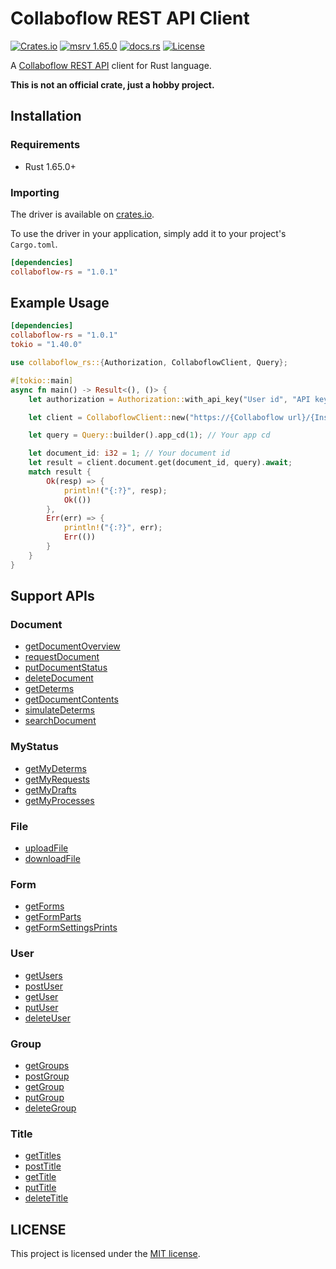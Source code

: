 # Collaboflow REST API Client

[![Crates.io](https://img.shields.io/crates/v/collaboflow-rs.svg)](https://crates.io/crates/collaboflow-rs)
[![msrv 1.65.0](https://img.shields.io/badge/msrv-1.65.0-dea584.svg?logo=rust)](https://github.com/rust-lang/rust/releases/tag/1.65.0)
[![docs.rs](https://docs.rs/collaboflow-rs/badge.svg)](https://docs.rs/collaboflow-rs)
[![License](https://img.shields.io/github/license/codemountains/collaboflow-rs)](LICENSE)

A [Collaboflow REST API](http://docs.collaboflow.com/api-docs/) client for Rust language.

**This is not an official crate, just a hobby project.**

## Installation

### Requirements

- Rust 1.65.0+

### Importing

The driver is available on [crates.io](https://crates.io/crates/collaboflow-rs).

To use the driver in your application, simply add it to your project's `Cargo.toml`.

```toml
[dependencies]
collaboflow-rs = "1.0.1"
```

## Example Usage

```toml
[dependencies]
collaboflow-rs = "1.0.1"
tokio = "1.40.0"
```

```rust
use collaboflow_rs::{Authorization, CollaboflowClient, Query};

#[tokio::main]
async fn main() -> Result<(), ()> {
    let authorization = Authorization::with_api_key("User id", "API key");

    let client = CollaboflowClient::new("https://{Collaboflow url}/{Instance name}/api/index.cfm", authorization);

    let query = Query::builder().app_cd(1); // Your app cd

    let document_id: i32 = 1; // Your document id
    let result = client.document.get(document_id, query).await;
    match result {
        Ok(resp) => {
            println!("{:?}", resp);
            Ok(())
        },
        Err(err) => {
            println!("{:?}", err);
            Err(())
        }
    }
}
```

## Support APIs

### Document

- [getDocumentOverview](http://docs.collaboflow.com/api-docs/#/Document/getDocumentOverview)
- [requestDocument](http://docs.collaboflow.com/api-docs/#/Document/requestDocument)
- [putDocumentStatus](http://docs.collaboflow.com/api-docs/#/Document/putDocumentStatus)
- [deleteDocument](http://docs.collaboflow.com/api-docs/#/Document/deleteDocument)
- [getDeterms](http://docs.collaboflow.com/api-docs/#/Document/getDeterms)
- [getDocumentContents](http://docs.collaboflow.com/api-docs/#/Document/getDocumentContents)
- [simulateDeterms](http://docs.collaboflow.com/api-docs/#/Document/simulateDeterms)
- [searchDocument](http://docs.collaboflow.com/api-docs/#/Document/searchDocument)

### MyStatus

- [getMyDeterms](http://docs.collaboflow.com/api-docs/#/MyStatus/getMyDeterms)
- [getMyRequests](http://docs.collaboflow.com/api-docs/#/MyStatus/getMyRequests)
- [getMyDrafts](http://docs.collaboflow.com/api-docs/#/MyStatus/getMyDrafts)
- [getMyProcesses](http://docs.collaboflow.com/api-docs/#/MyStatus/getMyProcesses)

### File

- [uploadFile](http://docs.collaboflow.com/api-docs/#/File/uploadFile)
- [downloadFile](http://docs.collaboflow.com/api-docs/#/File/downloadFile)

### Form

- [getForms](http://docs.collaboflow.com/api-docs/#/Form/getForms)
- [getFormParts](http://docs.collaboflow.com/api-docs/#/Form/getFormParts)
- [getFormSettingsPrints](http://docs.collaboflow.com/api-docs/#/Form/getFormSettingsPrints)

### User

- [getUsers](http://docs.collaboflow.com/api-docs/#/User/getUsers)
- [postUser](http://docs.collaboflow.com/api-docs/#/User/postUser)
- [getUser](http://docs.collaboflow.com/api-docs/#/User/getUser)
- [putUser](http://docs.collaboflow.com/api-docs/#/User/putUser)
- [deleteUser](http://docs.collaboflow.com/api-docs/#/User/deleteUser)

### Group

- [getGroups](http://docs.collaboflow.com/api-docs/#/Group/getGroups)
- [postGroup](http://docs.collaboflow.com/api-docs/#/Group/postGroup)
- [getGroup](http://docs.collaboflow.com/api-docs/#/Group/getGroup)
- [putGroup](http://docs.collaboflow.com/api-docs/#/Group/putGroup)
- [deleteGroup](http://docs.collaboflow.com/api-docs/#/Group/deleteGroup)

### Title

- [getTitles](http://docs.collaboflow.com/api-docs/#/Title/getTitles)
- [postTitle](http://docs.collaboflow.com/api-docs/#/Title/postTitle)
- [getTitle](http://docs.collaboflow.com/api-docs/#/Title/getTitle)
- [putTitle](http://docs.collaboflow.com/api-docs/#/Title/putTitle)
- [deleteTitle](http://docs.collaboflow.com/api-docs/#/Title/deleteTitle)

## LICENSE

This project is licensed under the [MIT license](LICENSE).
